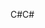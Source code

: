 <span data-ttu-id="4d681-101">C#</span><span class="sxs-lookup"><span data-stu-id="4d681-101">C#</span></span>